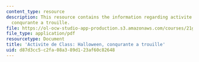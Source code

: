 ```yaml
---
content_type: resource
description: This resource contains the information regarding activite de Class halloween,
  conqurante a trouille.
file: https://ol-ocw-studio-app-production.s3.amazonaws.com/courses/21g-302-french-ii-fall-2004/d87d3cc5c2fa08a389d123af60c82648_MIT21G_302_F04_trouille_F.pdf
file_type: application/pdf
resourcetype: Document
title: 'Activite de Class: Halloween, conqurante a trouille'
uid: d87d3cc5-c2fa-08a3-89d1-23af60c82648
---
```

